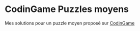 # CodinGame Puzzles moyens

Mes solutions pour un puzzle moyen proposé sur [CodinGame](https://www.codingame.com/training/medium)

